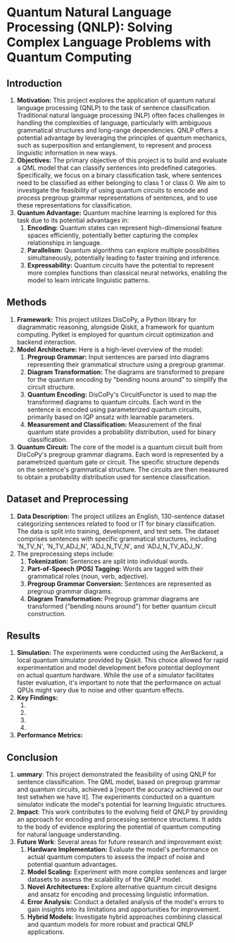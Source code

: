 **<h1>Quantum Natural Language Processing (QNLP): Solving Complex Language Problems with Quantum Computing</h1>**
**<h2>Introduction</h2>**
<ol>
  <li><b>Motivation:</b> This project explores the application of quantum natural language processing (QNLP) to the task of sentence classification. Traditional natural language processing (NLP) often faces challenges in handling the complexities of language, particularly with ambiguous grammatical structures and long-range dependencies. QNLP offers a potential advantage by leveraging the principles of quantum mechanics, such as superposition and entanglement, to represent and process linguistic information in new ways.</li>
  <li><b>Objectives:</b> The primary objective of this project is to build and evaluate a QML model that can classify sentences into predefined categories. Specifically, we focus on a binary classification task, where sentences need to be classified as either belonging to class 1 or class 0. We aim to investigate the feasibility of using quantum circuits to encode and process pregroup grammar representations of sentences, and to use these representations for classification.</li>
  <li><b>Quantum Advantage:</b> Quantum machine learning is explored for this task due to its potential advantages in:
    <ol>
      <li><b>Encoding:</b> Quantum states can represent high-dimensional feature spaces efficiently, potentially better capturing the complex relationships in language.</li>
      <li><b>Parallelism:</b> Quantum algorithms can explore multiple possibilities simultaneously, potentially leading to faster training and inference.</li>
      <li><b>Expressability:</b> Quantum circuits have the potential to represent more complex functions than classical neural networks, enabling the model to learn intricate linguistic patterns.</li>
    </ol>
  </li>
</ol>

**<h2>Methods</h2>**
<ol>
  <li><b>Framework:</b> This project utilizes DisCoPy, a Python library for diagrammatic reasoning, alongside Qiskit, a framework for quantum computing. Pytket is employed for quantum circuit optimization and backend interaction.</li>
  <li><b>Model Architecture:</b> Here is a high-level overview of the model:
    <ol>
      <li><b>Pregroup Grammar:</b> Input sentences are parsed into diagrams representing their grammatical structure using a pregroup grammar.</li>
      <li><b>Diagram Transformation:</b> The diagrams are transformed to prepare for the quantum encoding by "bending nouns around" to simplify the circuit structure.</li>
      <li><b>Quantum Encoding:</b> DisCoPy's CircuitFunctor is used to map the transformed diagrams to quantum circuits. Each word in the sentence is encoded using parameterized quantum circuits, primarily based on IQP ansatz with learnable parameters.</li>
      <li><b>Measurement and Classification:</b> Measurement of the final quantum state provides a probability distribution, used for binary classification.</li>
    </ol>
  </li>
  <li><b>Quantum Circuit:</b> The core of the model is a quantum circuit built from DisCoPy's pregroup grammar diagrams. Each word is represented by a parametrized quantum gate or circuit. The specific structure depends on the sentence's grammatical structure. The circuits are then measured to obtain a probability distribution used for sentence classification.</li>
</ol>

**<h2>Dataset and Preprocessing</h2>**
<ol>
  <li><b>Data Description:</b> The project utilizes an English, 130-sentence dataset categorizing sentences related to food or IT for binary classification. The data is split into training, development, and test sets. The dataset comprises sentences with specific grammatical structures, including 'N_TV_N', 'N_TV_ADJ_N', 'ADJ_N_TV_N', and 'ADJ_N_TV_ADJ_N'.
  </li>
  <li>The preprocessing steps include:
    <ol>
      <li><b>Tokenization:</b> Sentences are split into individual words.</li>
      <li><b>Part-of-Speech (POS) Tagging:</b> Words are tagged with their grammatical roles (noun, verb, adjective).</li>
      <li><b>Pregroup Grammar Conversion:</b> Sentences are represented as pregroup grammar diagrams.</li>
      <li><b>Diagram Transformation:</b> Pregroup grammar diagrams are transformed ("bending nouns around") for better quantum circuit construction.</li>
    </ol>
  </li>
</ol>

**<h2>Results</h2>**
<ol>
  <li><b>Simulation:</b> The experiments were conducted using the AerBackend, a local quantum simulator provided by Qiskit. This choice allowed for rapid experimentation and model development before potential deployment on actual quantum hardware. While the use of a simulator facilitates faster evaluation, it's important to note that the performance on actual QPUs might vary due to noise and other quantum effects.</li>
  <li><b>Key Findings:</b>
    <ol>
      <li></li>
      <li></li>
      <li></li>
      <li></li>
    </ol>
  </li>
  <li><b>Performance Metrics:</b> </li>
</ol>

**<h2>Conclusion</h2>**
<ol>
  <li><b>ummary</b>: This project demonstrated the feasibility of using QNLP for sentence classification. The QML model, based on pregroup grammar and quantum circuits, achieved a [report the accuracy achieved on our test setwhen we have it]. The experiments conducted on a quantum simulator indicate the model's potential for learning linguistic structures.</li>
  <li><b>Impact</b>: This work contributes to the evolving field of QNLP by providing an approach for encoding and processing sentence structures. It adds to the body of evidence exploring the potential of quantum computing for natural language understanding.</li>
  <li><b>Future Work</b>: Several areas for future research and improvement exist:
    <ol>
      <li><b>Hardware Implementation:</b> Evaluate the model's performance on actual quantum computers to assess the impact of noise and potential quantum advantages.</li>
      <li><b>Model Scaling:</b> Experiment with more complex sentences and larger datasets to assess the scalability of the QNLP model.</li>
      <li><b>Novel Architectures:</b> Explore alternative quantum circuit designs and ansatz for encoding and processing linguistic information.</li>
      <li><b>Error Analysis:</b> Conduct a detailed analysis of the model's errors to gain insights into its limitations and opportunities for improvement.</li>
      <li><b>Hybrid Models:</b> Investigate hybrid approaches combining classical and quantum models for more robust and practical QNLP applications.</li>
    </ol>
  </li>
</ol>
